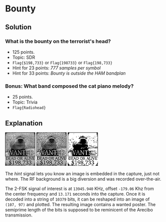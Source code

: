 # Bounty

## Solution

### What is the bounty on the terrorist's head?

* 125 points.
* Topic: SDR
* `Flag{$198,733}` or `Flag{198733}` or `Flag{198,733}`
* Hint for 23 points: *777 samples per symbol*
* Hint for 33 points: *Bounty is outside the HAM bandplan*

### Bonus: What band composed the cat piano melody?

* 25 points.
* Topic: Trivia
* `Flag{Radiohead}`

## Explanation

![Wanted poster full bit depth](2022-09_gort-wanted_v1.png)
![Wanted poster error diffusion dithering](2022-09_gort-wanted_v1_dither-edd-stucki.png)
![Wanted poster ordered dithering](2022-09_gort-wanted_v1_dither-ord-21.png)

The *hint* signal lets you know an image is embedded in the capture, just not where. The RF background is a big diversion and was recorded over-the-air.

The 2-FSK signal of interest is at `13945.940` KHz, offset `-179.06` Khz from the center frequency and `13.171` seconds into the capture. Once it is decoded into a string of `10379` bits, it can be reshaped into an image of `(107, 97)` and plotted. The resulting image contains a wanted poster. The semiprime length of the bits is supposed to be reminicent of the Arecibo transmission.